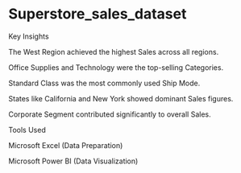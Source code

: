 # Superstore_sales_dataset

Key Insights

The West Region achieved the highest Sales across all regions.

Office Supplies and Technology were the top-selling Categories.

Standard Class was the most commonly used Ship Mode.

States like California and New York showed dominant Sales figures.

Corporate Segment contributed significantly to overall Sales.

Tools Used

Microsoft Excel (Data Preparation)

Microsoft Power BI (Data Visualization)
